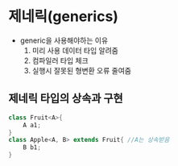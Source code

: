 # 제네릭(generics)

* generic을 사용해야하는 이유
  1. 미리 사용 데이터 타입 알려줌
  2. 컴파일러 타입 체크
  3. 실행시 잘못된 형변환 오류 줄여줌



## 제네릭 타입의 상속과 구현

```java
class Fruit<A>{
    A a1;
}
class Apple<A, B> extends Fruit{ //A는 상속받음
    B b1;
}
```



